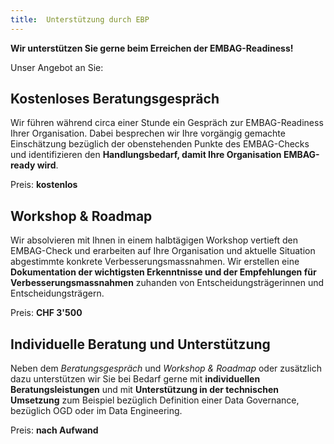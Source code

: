 ```yaml
---
title:  Unterstützung durch EBP
---
```


**Wir unterstützen Sie gerne beim Erreichen der EMBAG-Readiness!** 

Unser Angebot an Sie:

## Kostenloses Beratungsgespräch
Wir führen während circa einer Stunde ein Gespräch zur EMBAG-Readiness Ihrer Organisation. Dabei besprechen wir Ihre vorgängig gemachte Einschätzung bezüglich der obenstehenden Punkte des EMBAG-Checks und identifizieren den **Handlungsbedarf, damit Ihre Organisation EMBAG-ready wird**.

Preis: **kostenlos**

## Workshop & Roadmap
Wir absolvieren mit Ihnen in einem halbtägigen Workshop vertieft den EMBAG-Check und erarbeiten auf Ihre Organisation und aktuelle Situation abgestimmte konkrete Verbesserungsmassnahmen. Wir erstellen eine **Dokumentation der wichtigsten Erkenntnisse und der Empfehlungen für Verbesserungsmassnahmen** zuhanden von Entscheidungsträgerinnen und Entscheidungsträgern. 

Preis: **CHF 3'500**

## Individuelle Beratung und Unterstützung
Neben dem *Beratungsgespräch* und *Workshop & Roadmap* oder zusätzlich dazu unterstützen wir Sie bei Bedarf gerne mit **individuellen Beratungsleistungen** und mit **Unterstützung in der technischen Umsetzung** zum Beispiel bezüglich Definition einer Data Governance, bezüglich OGD oder im Data Engineering. 

Preis: **nach Aufwand**
